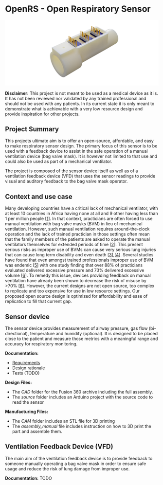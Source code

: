 # OpenRS - Open Respiratory Sensor

![Venturi-flow sensor unit, v1.0](sensor_device/images/v1.0_full_render.png)


**Disclaimer:** This project is not meant to be used as a medical device as it is. It has not been reviewed nor validated by any trained professional and should not be used with any patients. In its current state it is only meant to demonstrate what is achievable with a very low resource design and provide inspiration for other projects. 


## Project Summary

This projects ultimate aim is to offer an open-source, affordable, and easy to make respiratory sensor design. The primary focus of this sensor is to be used with a feedback device to assist in the safe operation of a manual ventilation device (bag valve mask). It is however not limited to that use and could also be used as part of a mechanical ventilator. 

The project is composed of the sensor device itself as well as of a ventilation feedback device (VFD) that uses the sensor readings to provide visual and auditory feedback to the bag valve mask operator.

## Context and use case

Many developing countries have a critical lack of mechanical ventilator, with at least 10 countries in Africa having none at all and 9 other having less than 1 per million people [[1](https://www.nytimes.com/2020/04/18/world/africa/africa-coronavirus-ventilators.html)]. In that context, practicians are often forced to use manual ventilation with bag valve masks (BVM) in lieu of mechanical ventilation. However, such manual ventilation requires around-the-clock operation and the lack of trained practician in those settings often mean that the family members of the patients are asked to operate the manual ventilators themselves for extended periods of time [[2](https://academic.oup.com/qjmed/article/101/12/990/1564042)]. This present serious risks as improper use of BVMs can cause very serious lung injuries that can cause long term disability and even death [[3](https://www.ncbi.nlm.nih.gov/pubmed/8637092)],[[4](https://www.ncbi.nlm.nih.gov/pubmed/3280263)]. Several studies have found that even amongst trained professionals improper use of BVM was endemic [[5](https://www.ncbi.nlm.nih.gov/pubmed/15066941)] with one study finding that over 88% of practicians evaluated delivered excessive pressure and 73% delivered excessive volume [[6](https://www.ncbi.nlm.nih.gov/pubmed/22005778)]. To remedy this issue, devices providing feedback on manual ventilation have already been shown to decrease the risk of misuse by >70% [[6](https://www.ncbi.nlm.nih.gov/pubmed/22005778)]. However, the current designs are not open source, too complex to replicate and too expensive for use in low resource settings. Our proposed open source design is optimized for affordability and ease of replication to fill that current gap. 

## Sensor device

The sensor device provides measurement of airway pressure, gas flow (bi-directional), temperature and humidity (optional). It is designed to be placed close to the patient and measure those metrics with a meaningful range and accuracy for respiratory monitoring. 

**Documentation:**   
- [Requirements](sensor_device/sensor_device_requirements.md)  
- Design rationale  
- Tests (TODO)  

**Design Files:**   
- The *CAD* folder for the Fusion 360 archive including the full assembly.  
- The *source* folder includes an Arduino project with the source code to read the sensor  

**Manufacturing Files:**  
- The *CAM* folder includes an STL file for 3D printing  
- The *assembly_manual* file includes instruction on how to 3D print the part and assemble them. 


## Ventilation Feedback Device (VFD)

The main aim of the ventilation feedback device is to provide feedback to someone manually operating a bag valve mask in order to ensure safe usage and reduce the risk of lung damage from improper use. 

**Documentation:** TODO

